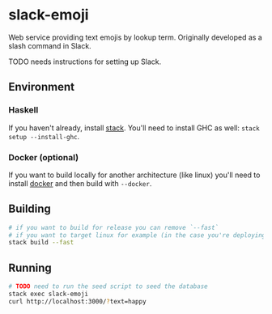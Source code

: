 # slack-emoji

Web service providing text emojis by lookup term. Originally developed as a slash command in Slack.

TODO needs instructions for setting up Slack.

## Environment

### Haskell

If you haven't already, install [stack](http://docs.haskellstack.org/en/stable/install_and_upgrade.html).
You'll need to install GHC as well: `stack setup --install-ghc`.

### Docker (optional)

If you want to build locally for another architecture (like linux) you'll need to install
[docker](https://www.docker.com/products/docker-desktop) and then build with `--docker`.

## Building

```bash
# if you want to build for release you can remove `--fast`
# if you want to target linux for example (in the case you're deploying there you can specify `--docker`)
stack build --fast
```

## Running

```bash
# TODO need to run the seed script to seed the database
stack exec slack-emoji
curl http://localhost:3000/?text=happy
```
